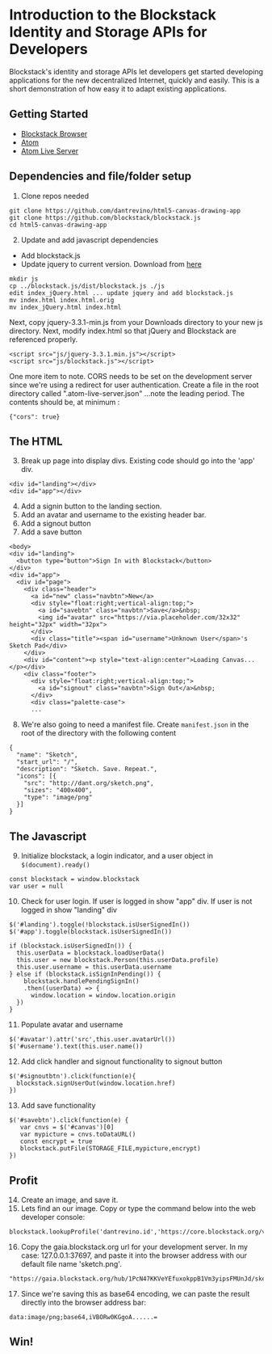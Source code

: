 # Introduction to the Blockstack Identity and Storage APIs for Developers


Blockstack's identity and storage APIs let developers get started developing applications for the new decentralized Internet, quickly and easily.  This is a short demonstration of how easy it to adapt existing applications.

## Getting Started

* [Blockstack Browser](https://blockstack.org/install)
* [Atom](https://atom.io)
* [Atom Live Server](https://atom.io/packages/atom-live-server)

## Dependencies and file/folder setup ##

1. Clone repos needed
```
git clone https://github.com/dantrevino/html5-canvas-drawing-app
git clone https://github.com/blockstack/blockstack.js
cd html5-canvas-drawing-app
```
2. Update and add javascript dependencies
* Add blockstack.js
* Update jquery to current version.  Download from [here](https://jquery.com/download/)

```
mkdir js
cp ../blockstack.js/dist/blockstack.js ./js
edit index_jQuery.html ... update jquery and add blockstack.js
mv index.html index.html.orig
mv index_jQuery.html index.html
```
Next, copy jquery-3.3.1-min.js from your Downloads directory to your new js directory.  Next, modify index.html so that jQuery and Blockstack are referenced properly.

```
<script src="js/jquery-3.3.1.min.js"></script>
<script src="js/blockstack.js"></script>
```

One more item to note.  CORS needs to be set on the development server since we're using a redirect for user authentication.  Create a file in the root directory called ".atom-live-server.json" ...note the leading period.  The contents should be, at minimum :
```
{"cors": true}
```

## The HTML ##

3. Break up page into display divs. Existing code should go into the 'app' div.
```
<div id="landing"></div>
<div id="app"></div>
```
4. Add a signin button to the landing section.   
5. Add an avatar and username to the existing header bar.
6. Add a signout button
7. Add a save button

```
<body>
<div id="landing">
  <button type="button">Sign In with Blockstack</button>
</div>
<div id="app">
  <div id="page">
    <div class="header">
      <a id="new" class="navbtn">New</a>
      <div style="float:right;vertical-align:top;">
        <a id="savebtn" class="navbtn">Save</a>&nbsp;
        <img id="avatar" src="https://via.placeholder.com/32x32" height="32px" width="32px">
      </div>
      <div class="title"><span id="username">Unknown User</span>'s Sketch Pad</div>
    </div>
    <div id="content"><p style="text-align:center">Loading Canvas...</p></div>
    <div class="footer">
      <div style="float:right;vertical-align:top;">
        <a id="signout" class="navbtn">Sign Out</a>&nbsp;
      </div>
      <div class="palette-case">
      ...
```

8. We're also going to need a manifest file.  Create `manifest.json` in the root of the directory with the following content

```
{
  "name": "Sketch",
  "start_url": "/",
  "description": "Sketch. Save. Repeat.",
  "icons": [{
    "src": "http://dant.org/sketch.png",
    "sizes": "400x400",
    "type": "image/png"
  }]
}
```

## The Javascript ##
9. Initialize blockstack, a login indicator, and a user object in `$(document).ready()`

```
const blockstack = window.blockstack
var user = null
```

10. Check for user login.  If user is logged in show "app" div.  If user is not logged in show "landing" div

```
$('#landing').toggle(!blockstack.isUserSignedIn())
$('#app').toggle(blockstack.isUserSignedIn())

if (blockstack.isUserSignedIn()) {
  this.userData = blockstack.loadUserData()
  this.user = new blockstack.Person(this.userData.profile)
  this.user.username = this.userData.username
} else if (blockstack.isSignInPending()) {
    blockstack.handlePendingSignIn()
    .then((userData) => {
      window.location = window.location.origin
  })
}

```

11. Populate avatar and username

```
$('#avatar').attr('src',this.user.avatarUrl())
$('#username').text(this.user.name())
```

12. Add click handler and signout functionality to signout button

```
$('#signoutbtn').click(function(e){
  blockstack.signUserOut(window.location.href)
})
```

13. Add save functionality
```
$('#savebtn').click(function(e) {
   var cnvs = $('#canvas')[0]
   var mypicture = cnvs.toDataURL()
   const encrypt = true
   blockstack.putFile(STORAGE_FILE,mypicture,encrypt)
})
```



## Profit ##
14. Create an image, and save it.
15. Lets find an our image.  Copy or type the command below into the web developer console:

```
blockstack.lookupProfile('dantrevino.id','https://core.blockstack.org/v1/names/')
```
16. Copy the gaia.blockstack.org url for your development server.  In my case: 127.0.0.1:37697, and paste it into the browser address with our default file name 'sketch.png'.
```
"https://gaia.blockstack.org/hub/1PcN47KKVeYEfuxokppB1Vm3yipsFMUnJd/sketch.png"
```
17. Since we're saving this as base64 encoding, we can paste the result directly into the browser address bar:
```
data:image/png;base64,iVBORw0KGgoA......=
```

## Win! ##
